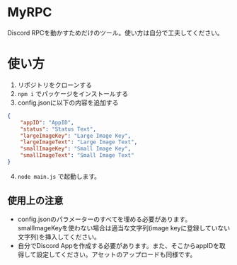 # MyRPC
Discord RPCを動かすためだけのツール。使い方は自分で工夫してください。

# 使い方
1. リポジトリをクローンする
2. `npm i` でパッケージをインストールする
3. config.jsonに以下の内容を追加する

```json
{
    "appID": "AppID",
    "status": "Status Text",
    "largeImageKey": "Large Image Key",
    "largeImageText": "Large Image Text",
    "smallImageKey": "Small Image Key",
    "smallImageText": "Small Image Text"
}
```

4. `node main.js` で起動します。

## 使用上の注意
- config.jsonのパラメーターのすべてを埋める必要があります。smallImageKeyを使わない場合は適当な文字列(image keyに登録していない文字列)を挿入してください。
- 自分でDiscord Appを作成する必要があります。また、そこからappIDを取得して設定してください。アセットのアップロードも同様です。